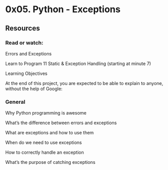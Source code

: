 # 0x05. Python - Exceptions

## Resources

### Read or watch:

Errors and Exceptions

Learn to Program 11 Static & Exception Handling (starting at minute 7)

Learning Objectives

At the end of this project, you are expected to be able to explain to anyone, without the help of Google:

### General

Why Python programming is awesome

What’s the difference between errors and exceptions

What are exceptions and how to use them

When do we need to use exceptions

How to correctly handle an exception

What’s the purpose of catching exceptions
